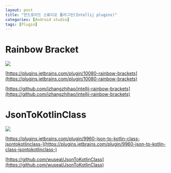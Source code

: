 ```yaml
---
layout: post
title: "안드로이드 스튜디오 플러그인(Intellij plugins)"
categories: [Android studio]
tags: [Plugin]
---
```


# Rainbow Bracket

![](https://raw.githubusercontent.com/izhangzhihao/intellij-rainbow-brackets/IC-2017.2/screenshots/with-material-theme-ui.png)

[https://plugins.jetbrains.com/plugin/10080-rainbow-brackets](https://plugins.jetbrains.com/plugin/10080-rainbow-brackets)

[https://github.com/izhangzhihao/intellij-rainbow-brackets](https://github.com/izhangzhihao/intellij-rainbow-brackets)

# JsonToKotlinClass

![](https://camo.githubusercontent.com/36884f0433680c88954f3ba2fdbf087b3c9553d8/68747470733a2f2f706c7567696e732e6a6574627261696e732e636f6d2f66696c65732f393936302f73637265656e73686f745f31383033322e706e67)

[https://plugins.jetbrains.com/plugin/9960-json-to-kotlin-class-jsontokotlinclass-](https://plugins.jetbrains.com/plugin/9960-json-to-kotlin-class-jsontokotlinclass-)

[https://github.com/wuseal/JsonToKotlinClass](https://github.com/wuseal/JsonToKotlinClass)
